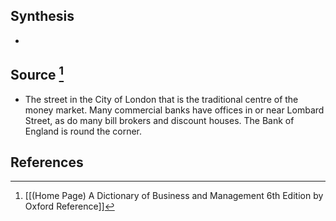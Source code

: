 ## Synthesis
- 
## Source [^1]
- The street in the City of London that is the traditional centre of the money market. Many commercial banks have offices in or near Lombard Street, as do many bill brokers and discount houses. The Bank of England is round the corner.
## References

[^1]: [[(Home Page) A Dictionary of Business and Management 6th Edition by Oxford Reference]]
